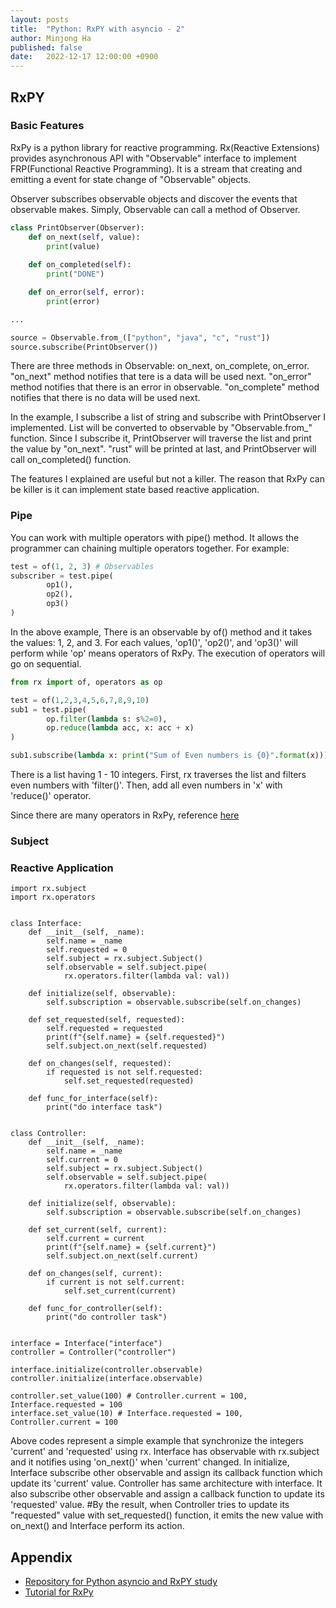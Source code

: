 ```yaml
---
layout: posts
title:  "Python: RxPY with asyncio - 2"
author: Minjong Ha
published: false
date:   2022-12-17 12:00:00 +0900
---
```


<!--- Lets study about python asyncio and rx with event_loop() --->

## RxPY

### Basic Features

RxPy is a python library for reactive programming.
Rx(Reactive Extensions) provides asynchronous API with "Observable" interface to implement FRP(Functional Reactive Programming).
It is a stream that creating and emitting a event for state change of "Observable" objects.

Observer subscribes observable objects and discover the events that observable makes.
Simply, Observable can call a method of Observer.

```python
class PrintObserver(Observer):
    def on_next(self, value):
        print(value)
    
    def on_completed(self):
        print("DONE")

    def on_error(self, error):
        print(error)

...

source = Observable.from_(["python", "java", "c", "rust"])
source.subscribe(PrintObserver())
```

There are three methods in Observable: on\_next, on\_complete, on\_error.
"on\_next" method notifies that tere is a data will be used next.
"on\_error" method notifies that there is an error in observable.
"on\_complete" method notifies that there is no data will be used next.

In the example, I subscribe a list of string and subscribe with PrintObserver I implemented.
List will be converted to observable by "Observable.from_" function.
Since I subscribe it, PrintObserver will traverse the list and print the value by "on\_next".
"rust" will be printed at last, and PrintObserver will call on\_completed() function.


The features I explained are useful but not a killer.
The reason that RxPy can be killer is it can implement state based reactive application.


### Pipe

You can work with multiple operators with pipe() method.
It allows the programmer can chaining multiple operators together.
For example:

```python
test = of(1, 2, 3) # Observables
subscriber = test.pipe(
        op1(),
        op2(),
        op3()
)
```

In the above example, There is an observable by of() method and it takes the values: 1, 2, and 3.
For each values, 'op1()', 'op2()', and 'op3()' will perform while 'op' means operators of RxPy.
The execution of operators will go on sequential.

```python
from rx import of, operators as op

test = of(1,2,3,4,5,6,7,8,9,10)
sub1 = test.pipe(
        op.filter(lambda s: s%2=0),
        op.reduce(lambda acc, x: acc + x)
)

sub1.subscribe(lambda x: print("Sum of Even numbers is {0}".format(x)))
```

There is a list having 1 - 10 integers.
First, rx traverses the list and filters even numbers with 'filter()'.
Then, add all even numbers in 'x' with 'reduce()' operator.

Since there are many operators in RxPy, reference [here](https://www.tutorialspoint.com/rxpy/rxpy_operators.htm)


### Subject


### Reactive Application

<!--- It is too difficult for me to understand. It is better to implement reference code for myself--->
<!--- rx.Subject, rx.operator --->

```
import rx.subject
import rx.operators


class Interface:
    def __init__(self, _name):
        self.name = _name
        self.requested = 0
        self.subject = rx.subject.Subject()
        self.observable = self.subject.pipe(
            rx.operators.filter(lambda val: val))

    def initialize(self, observable):
        self.subscription = observable.subscribe(self.on_changes)

    def set_requested(self, requested):
        self.requested = requested
        print(f"{self.name} = {self.requested}")
        self.subject.on_next(self.requested)

    def on_changes(self, requested):
        if requested is not self.requested:
            self.set_requested(requested)

    def func_for_interface(self):
        print("do interface task")


class Controller:
    def __init__(self, _name):
        self.name = _name
        self.current = 0
        self.subject = rx.subject.Subject()
        self.observable = self.subject.pipe(
            rx.operators.filter(lambda val: val))

    def initialize(self, observable):
        self.subscription = observable.subscribe(self.on_changes)

    def set_current(self, current):
        self.current = current
        print(f"{self.name} = {self.current}")
        self.subject.on_next(self.current)

    def on_changes(self, current):
        if current is not self.current:
            self.set_current(current)

    def func_for_controller(self):
        print("do controller task")


interface = Interface("interface")
controller = Controller("controller")

interface.initialize(controller.observable)
controller.initialize(interface.observable)

controller.set_value(100) # Controller.current = 100, Interface.requested = 100
interface.set_value(10) # Interface.requested = 100, Controller.current = 100
```

Above codes represent a simple example that synchronize the integers 'current' and 'requested' using rx.
Interface has observable with rx.subject and it notifies using 'on_next()' when 'current' changed.
In initialize, Interface subscribe other observable and assign its callback function which update its 'current' value.
Controller has same architecture with interface.
It also subscribe other observable and assign a callback function to update its 'requested' value.
#By the result, when Controller tries to update its "requested" value with set_requested() function, it emits the new value with on_next() and Interface perform its action.


## Appendix

- [Repository for Python asyncio and RxPY study](https://github.com/minjong-ha/python-asyncio-study)
- [Tutorial for RxPy](https://www.tutorialspoint.com/rxpy/rxpy_operators.htm)
